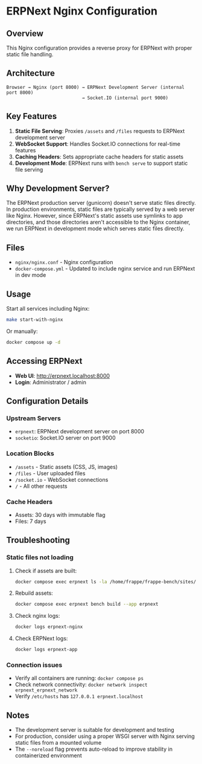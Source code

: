 # ERPNext Nginx Configuration

## Overview

This Nginx configuration provides a reverse proxy for ERPNext with proper static file handling.

## Architecture

```
Browser → Nginx (port 8000) → ERPNext Development Server (internal port 8000)
                            → Socket.IO (internal port 9000)
```

## Key Features

1. **Static File Serving**: Proxies `/assets` and `/files` requests to ERPNext development server
2. **WebSocket Support**: Handles Socket.IO connections for real-time features
3. **Caching Headers**: Sets appropriate cache headers for static assets
4. **Development Mode**: ERPNext runs with `bench serve` to support static file serving

## Why Development Server?

The ERPNext production server (gunicorn) doesn't serve static files directly. In production environments, static files are typically served by a web server like Nginx. However, since ERPNext's static assets use symlinks to app directories, and those directories aren't accessible to the Nginx container, we run ERPNext in development mode which serves static files directly.

## Files

- `nginx/nginx.conf` - Nginx configuration
- `docker-compose.yml` - Updated to include nginx service and run ERPNext in dev mode

## Usage

Start all services including Nginx:
```bash
make start-with-nginx
```

Or manually:
```bash
docker compose up -d
```

## Accessing ERPNext

- **Web UI**: http://erpnext.localhost:8000
- **Login**: Administrator / admin

## Configuration Details

### Upstream Servers
- `erpnext`: ERPNext development server on port 8000
- `socketio`: Socket.IO server on port 9000

### Location Blocks
- `/assets` - Static assets (CSS, JS, images)
- `/files` - User uploaded files
- `/socket.io` - WebSocket connections
- `/` - All other requests

### Cache Headers
- Assets: 30 days with immutable flag
- Files: 7 days

## Troubleshooting

### Static files not loading
1. Check if assets are built:
   ```bash
   docker compose exec erpnext ls -la /home/frappe/frappe-bench/sites/assets/
   ```

2. Rebuild assets:
   ```bash
   docker compose exec erpnext bench build --app erpnext
   ```

3. Check nginx logs:
   ```bash
   docker logs erpnext-nginx
   ```

4. Check ERPNext logs:
   ```bash
   docker logs erpnext-app
   ```

### Connection issues
- Verify all containers are running: `docker compose ps`
- Check network connectivity: `docker network inspect erpnext_erpnext_network`
- Verify `/etc/hosts` has `127.0.0.1 erpnext.localhost`

## Notes

- The development server is suitable for development and testing
- For production, consider using a proper WSGI server with Nginx serving static files from a mounted volume
- The `--noreload` flag prevents auto-reload to improve stability in containerized environment





